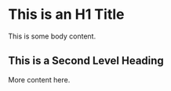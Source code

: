 # This is an H1 Title

This is some body content.

## This is a Second Level Heading

More content here.
